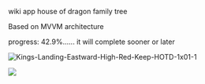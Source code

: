 wiki app house of dragon family tree

Based on MVVM architecture

progress: 42.9%......
it will complete sooner or later

![Kings-Landing-Eastward-High-Red-Keep-HOTD-1x01-1](https://github.com/tristanjung1006/Valyria-FE/assets/62244340/17d2ba85-5d67-4a3d-8078-696e6292d0a0)

<a href="https://www.reddit.com/r/HouseOfTheDragon/comments/1dhe72l/making_of_app_about_house_of_dragon_family_tree/">
  <img src="https://img.shields.io/badge/-Reddit-FF4500?style=for-the-badge&logo=reddit&logoColor=white"/>
  </a>
